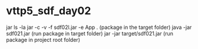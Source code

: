 # vttp5_sdf_day02
jar
 ls -la
 jar -c -v -f sdf02l.jar -e App . (package in the target folder)
 java -jar sdf021.jar (run package in target folder)
 jar -jar target/sdf021.jar (run package in project root folder)